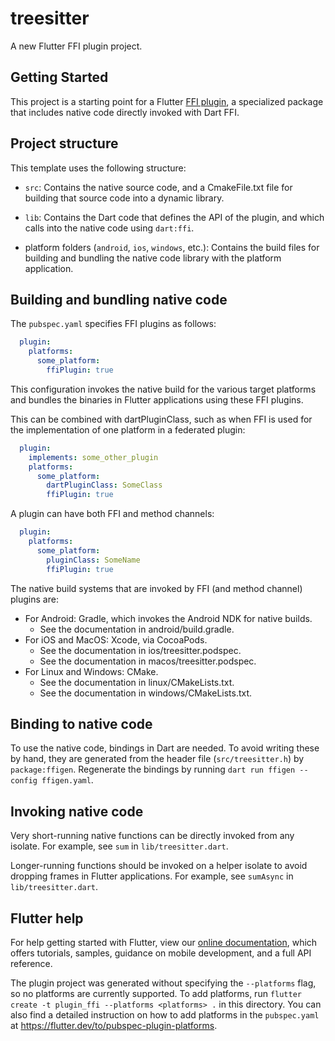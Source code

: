 # treesitter

A new Flutter FFI plugin project.

## Getting Started

This project is a starting point for a Flutter
[FFI plugin](https://flutter.dev/to/ffi-package),
a specialized package that includes native code directly invoked with Dart FFI.

## Project structure

This template uses the following structure:

* `src`: Contains the native source code, and a CmakeFile.txt file for building
  that source code into a dynamic library.

* `lib`: Contains the Dart code that defines the API of the plugin, and which
  calls into the native code using `dart:ffi`.

* platform folders (`android`, `ios`, `windows`, etc.): Contains the build files
  for building and bundling the native code library with the platform application.

## Building and bundling native code

The `pubspec.yaml` specifies FFI plugins as follows:

```yaml
  plugin:
    platforms:
      some_platform:
        ffiPlugin: true
```

This configuration invokes the native build for the various target platforms
and bundles the binaries in Flutter applications using these FFI plugins.

This can be combined with dartPluginClass, such as when FFI is used for the
implementation of one platform in a federated plugin:

```yaml
  plugin:
    implements: some_other_plugin
    platforms:
      some_platform:
        dartPluginClass: SomeClass
        ffiPlugin: true
```

A plugin can have both FFI and method channels:

```yaml
  plugin:
    platforms:
      some_platform:
        pluginClass: SomeName
        ffiPlugin: true
```

The native build systems that are invoked by FFI (and method channel) plugins are:

* For Android: Gradle, which invokes the Android NDK for native builds.
  * See the documentation in android/build.gradle.
* For iOS and MacOS: Xcode, via CocoaPods.
  * See the documentation in ios/treesitter.podspec.
  * See the documentation in macos/treesitter.podspec.
* For Linux and Windows: CMake.
  * See the documentation in linux/CMakeLists.txt.
  * See the documentation in windows/CMakeLists.txt.

## Binding to native code

To use the native code, bindings in Dart are needed.
To avoid writing these by hand, they are generated from the header file
(`src/treesitter.h`) by `package:ffigen`.
Regenerate the bindings by running `dart run ffigen --config ffigen.yaml`.

## Invoking native code

Very short-running native functions can be directly invoked from any isolate.
For example, see `sum` in `lib/treesitter.dart`.

Longer-running functions should be invoked on a helper isolate to avoid
dropping frames in Flutter applications.
For example, see `sumAsync` in `lib/treesitter.dart`.

## Flutter help

For help getting started with Flutter, view our
[online documentation](https://docs.flutter.dev), which offers tutorials,
samples, guidance on mobile development, and a full API reference.

The plugin project was generated without specifying the `--platforms` flag, so no platforms are currently supported.
To add platforms, run `flutter create -t plugin_ffi --platforms <platforms> .` in this directory.
You can also find a detailed instruction on how to add platforms in the `pubspec.yaml` at https://flutter.dev/to/pubspec-plugin-platforms.
